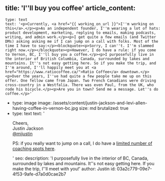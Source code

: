 title: 'I''ll buy you coffee'
article_content:
  -
    type: text
    text: '<p>Currently, <a href="{{ working_on_url }}">I''m working on this</a>.</p><p>As an independent founder, I''m wearing a lot of hats: product development, marketing, replying to emails, making podcasts, writing, and admin work.</p><p>I get quite a few emails (and Twitter DMs) asking asking me if I can jump on a call with folks. Most of the time I have to say:</p><blockquote><p>Sorry, I can''t. I''m slammed right now.</p></blockquote><p>However, I do have a rule: if you come to Vernon, BC, I''ll buy you a coffee.</p><p>I purposefully live in the interior of British Columbia, Canada, surrounded by lakes and mountains. It''s not easy getting here. So if you make the trip, and I''m around, I''ll happily meet you at <a href="https://www.ratiocoffee.ca/">Ratio Coffee</a> downtown.</p><p>Over the years, I''ve had quite a few people take me up on this offer. One fellow came from Japan. Two French Canadians were driving cross-country in a Westfalia. There was even Paul, from the UK, who rode his bicycle.</p><p>Are you in town? Send me a message. Let''s do coffee.</p>'
  -
    type: image
    image: /assets/content/justin-jackson-and-levi-allen-having-coffee-in-vernon-bc.jpg
    size: md
    brutalized: true
  -
    type: text
    text: '<p>Cheers,<br>Justin Jackson<br><a href="https://twitter.com/mijustin">@mijustin</a><br></p><p>PS: if you really want to jump on a call, I do have a <a href="https://megamaker.co/coaching">limited number of coaching spots here</a>.</p>'
seo:
  description: 'I purposefully live in the interior of BC, Canada, surrounded by lakes and mountains. It''s not easy getting here. If you make the trip, I''ll meet with you!'
author: Justin
id: 03a2c779-09e7-4f53-9afe-d7a0d0cae2b7
